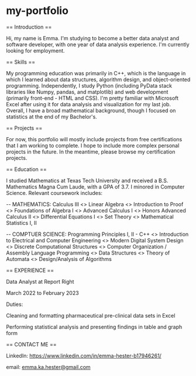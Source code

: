 # my-portfolio

== Introduction ==

Hi, my name is Emma. I'm studying to become a better data analyst and software developer, with one year of data analysis experience. I'm currently looking for employment.

== Skills ==

My programming education was primarily in C++, which is the language in which I learned about data structures, algorithm design, and object-oriented programming. 
Independently, I study Python (including PyData stack libraries like Numpy, pandas, and matplotlib) and web development (primarily front-end - HTML and CSS). 
I'm pretty familiar with Microsoft Excel after using it for data analysis and visualization for my last job.
Overall, I have a broad mathematical background, though I focused on statistics at the end of my Bachelor's.

== Projects ==

For now, this portfolio will mostly include projects from free certifications that I am working to complete. I hope to include more complex personal projects in the
future. In the meantime, please browse my certification projects.

== Education ==

I studied Mathematics at Texas Tech University and received a B.S. Mathematics Magna Cum Laude, with a GPA of 3.7.
I minored in Computer Science. Relevant coursework includes:

-- MATHEMATICS:
Calculus III <>
Linear Algebra <>
Introduction to Proof <>
Foundations of Algebra I <>
Advanced Calculus I <>
Honors Advanced Calculus II <>
Differential Equations I <>
Set Theory <>
Mathematical Statistics I, II 

-- COMPTUER SCIENCE:
Programming Principles I, II - C++ <>
Introduction to Electrical and Computer Engineering <>
Modern Digital System Design <>
Discrete Computational Structures <>
Computer Organization / Assembly Language Programming <>
Data Structures <>
Theory of Automata <>
Design/Analysis of Algorithms 

== EXPERIENCE ==

Data Analyst at Report Right 

March 2022 to February 2023

Duties: 

Cleaning and formatting pharmaceutical pre-clinical data sets in Excel

Performing statistical analysis and presenting findings in table and graph form

== CONTACT ME ==

LinkedIn: https://www.linkedin.com/in/emma-hester-b17946261/

email: emma.ka.hester@gmail.com
